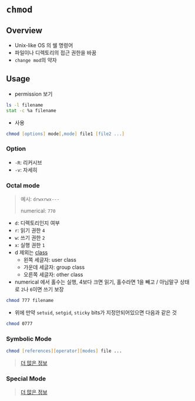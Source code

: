 # `chmod`

## Overview

- Unix-like OS 의 쉘 명령어
- 파일이나 디렉토리의 접근 권한을 바꿈
- `change mod`의 약자

## Usage

- permission 보기

```zsh
ls -l filename
stat -c %a filename
```

- 사용

```zsh
chmod [options] mode[,mode] file1 [file2 ...]
```

### Option

- `-R`: 리커시브
- `-v`: 자세히

### Octal mode

> 예시: `drwxrwx---`
>
> numerical: `770`

- `d`: 디렉토리인지 여부
- `r`: 읽기 권한 `4`
- `w`: 쓰기 권한 `2`
- `x`: 실행 권한 `1`
- d 제외는 [class](https://en.wikipedia.org/wiki/File-system_permissions#Classes)
  - 왼쪽 세글자: user class
  - 가운데 세글자: group class
  - 오른쪽 세글자: other class
- numerical 에서 홀수는 실행, 4보다 크면 읽기, 홀수라면 1을 빼고 / 아님말구 상태로 `2`나 `6`이면 쓰기 보장

```zsh
chmod 777 filename
```

- 위에 만약 `setuid`, `setgid`, `sticky` bits가 지정안되어있으면 다음과 같은 것

```zsh
chmod 0777
```

### Symbolic Mode

```zsh
chmod [references][operator][modes] file ...
```

> [더 많은 정보](https://en.wikipedia.org/wiki/Chmod#Symbolic_modes)

### Special Mode

> [더 많은 정보](https://en.wikipedia.org/wiki/Chmod#Special_modes)
